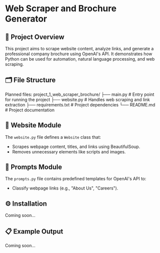 # Web Scraper and Brochure Generator

## 📖 Project Overview
This project aims to scrape website content, analyze links, and generate a professional company brochure using OpenAI's API. It demonstrates how Python can be used for automation, natural language processing, and web scraping.

## 🗂️ File Structure
Planned files:
project_1_web_scraper_brochure/ ├── main.py # Entry point for running the project ├── website.py # Handles web scraping and link extraction ├── requirements.txt # Project dependencies └── README.md # Project documentation

## 🧩 Website Module
The `website.py` file defines a `Website` class that:
- Scrapes webpage content, titles, and links using BeautifulSoup.
- Removes unnecessary elements like scripts and images.

## 🧩 Prompts Module
The `prompts.py` file contains predefined templates for OpenAI's API to:
- Classify webpage links (e.g., "About Us", "Careers").



## ⚙️ Installation
Coming soon...

## 📋 Example Output
Coming soon...


